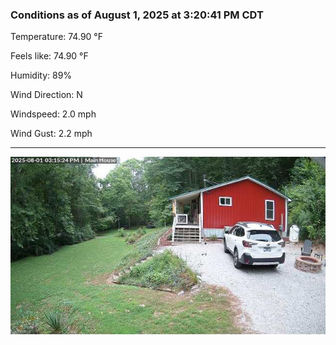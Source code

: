 ### Conditions as of August 1, 2025 at 3:20:41 PM CDT 

Temperature: 74.90 &deg;F

Feels like: 74.90 &deg;F

Humidity: 89%

Wind Direction: N

Windspeed: 2.0 mph

Wind Gust: 2.2 mph

---

<img src="./images/latest.jpeg"/>

